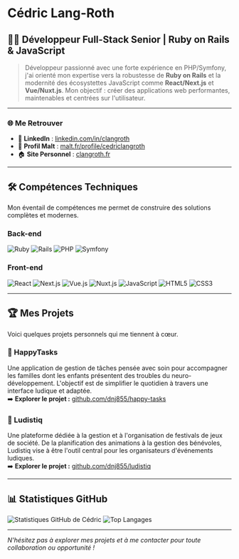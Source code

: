 # Cédric Lang-Roth
## 👨‍💻 Développeur Full-Stack Senior | Ruby on Rails & JavaScript

> Développeur passionné avec une forte expérience en PHP/Symfony, j'ai orienté mon expertise vers la robustesse de **Ruby on Rails** et la modernité des écosystettes JavaScript comme **React/Next.js** et **Vue/Nuxt.js**. Mon objectif : créer des applications web performantes, maintenables et centrées sur l'utilisateur.

---

### 🌐 Me Retrouver

- 💼 **LinkedIn** : [linkedin.com/in/clangroth](https://linkedin.com/in/clangroth)
- 🚀 **Profil Malt** : [malt.fr/profile/cedriclangroth](https://www.malt.fr/profile/cedriclangroth)
- 🏠 **Site Personnel** : [clangroth.fr](https://www.clangroth.fr)

---

## 🛠️ Compétences Techniques

Mon éventail de compétences me permet de construire des solutions complètes et modernes.

### Back-end
![Ruby](https://img.shields.io/badge/-Ruby-CC342D?style=for-the-badge&logo=ruby&logoColor=white)
![Rails](https://img.shields.io/badge/-Rails-CC0000?style=for-the-badge&logo=ruby-on-rails&logoColor=white)
![PHP](https://img.shields.io/badge/-PHP-777BB4?style=for-the-badge&logo=php&logoColor=white)
![Symfony](https://img.shields.io/badge/-Symfony-000000?style=for-the-badge&logo=symfony&logoColor=white)

### Front-end
![React](https://img.shields.io/badge/-React-61DAFB?style=for-the-badge&logo=react&logoColor=black)
![Next.js](https://img.shields.io/badge/-Next.js-000000?style=for-the-badge&logo=next.js&logoColor=white)
![Vue.js](https://img.shields.io/badge/-Vue.js-4FC08D?style=for-the-badge&logo=vue.js&logoColor=white)
![Nuxt.js](https://img.shields.io/badge/-Nuxt.js-00DC82?style=for-the-badge&logo=nuxt.js&logoColor=white)
![JavaScript](https://img.shields.io/badge/-JavaScript-F7DF1E?style=for-the-badge&logo=javascript&logoColor=black)
![HTML5](https://img.shields.io/badge/-HTML5-E34F26?style=for-the-badge&logo=html5&logoColor=white)
![CSS3](https://img.shields.io/badge/-CSS3-1572B6?style=for-the-badge&logo=css3&logoColor=white)

---

## 🏆 Mes Projets

Voici quelques projets personnels qui me tiennent à cœur.

### 🧩 HappyTasks
Une application de gestion de tâches pensée avec soin pour accompagner les familles dont les enfants présentent des troubles du neuro-développement. L'objectif est de simplifier le quotidien à travers une interface ludique et adaptée.  
➡️ **Explorer le projet :** [github.com/dnj855/happy-tasks](https://github.com/dnj855/happy-tasks)

### 🎲 Ludistiq
Une plateforme dédiée à la gestion et à l'organisation de festivals de jeux de société. De la planification des animations à la gestion des bénévoles, Ludistiq vise à être l'outil central pour les organisateurs d'événements ludiques.  
➡️ **Explorer le projet :** [github.com/dnj855/ludistiq](https://github.com/dnj855/ludistiq)

---

## 📊 Statistiques GitHub

![Statistiques GitHub de Cédric](https://github-readme-stats.vercel.app/api?username=dnj855&show_icons=true&theme=dracula&hide_border=true&count_private=true)
![Top Langages](https://github-readme-stats.vercel.app/api/top-langs/?username=dnj855&layout=compact&theme=dracula&hide_border=true)

---

*N'hésitez pas à explorer mes projets et à me contacter pour toute collaboration ou opportunité !*
